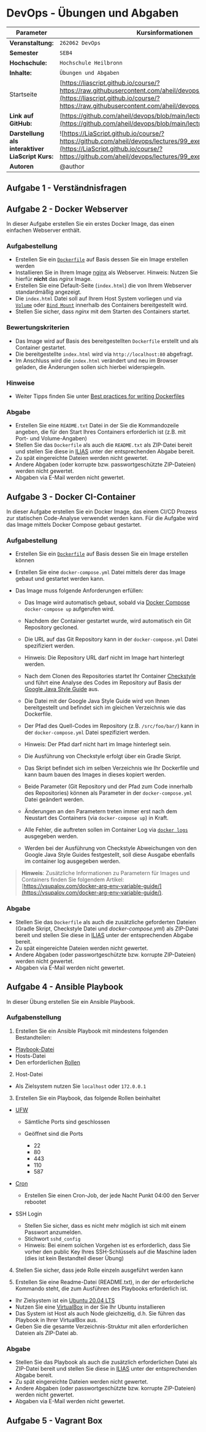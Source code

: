 <!--

author:   Andreas Heil

email:    andreas.heil@hs-heilbronn.de

version:  0.1

language: de

narrator: DE German Male

tags: devops, excercises, docker, ansible, vagrant 

comment:  

-->

# DevOps - Übungen und Abgaben 

<!-- data-type="none" -->
| Parameter | Kursinformationen |
| --- | --- |
| **Veranstaltung:** | `262062 DevOps`|
| **Semester** | `SEB4` |
| **Hochschule:** | `Hochschule Heilbronn` |
| **Inhalte:** | `Übungen und Abgaben` |
| Startseite | [https://liascript.github.io/course/?https://raw.githubusercontent.com/aheil/devops/master/README.md#1](https://liascript.github.io/course/?https://raw.githubusercontent.com/aheil/devops/master/README.md#1) | 
| **Link auf GitHub:** | [https://github.com/aheil/devops/blob/main/lectures/99_exercises.md](https://github.com/aheil/devops/blob/main/lectures/99_exercises.md) |
| **Darstellung als interaktiver LiaScript Kurs:** | ![https://LiaScript.github.io/course/?https://github.com/aheil/devops/lectures/99_exercises.md](https://LiaScript.github.io/course/?https://github.com/aheil/devops/lectures/99_exercises.md)  |
| **Autoren** | @author |

## Aufgabe 1 - Verständnisfragen

## Aufgabe 2 - Docker Webserver

In dieser Aufgabe erstellen Sie ein erstes Docker Image, das einen einfachen Webserver enthält.

### Aufgabestellung
- Erstellen Sie ein [`Dockerfile`](https://docs.docker.com/engine/reference/builder/) auf Basis dessen Sie ein Image erstellen werden
- Installieren Sie in Ihrem Image [nginx](https://www.nginx.com/) als Webserver. Hinweis: Nutzen Sie hierfür **nicht** das *nginx* Image.
- Erstellen Sie eine Default-Seite (`index.html`) die von Ihrem Webserver standardmäßig angezeigt.
- Die `index.html` Datei soll auf Ihrem Host System vorliegen und via [`Volume`](http://nginx.org/en/docs/beginners_guide.html) oder [`Bind Mount`](https://docs.docker.com/storage/bind-mounts/) innerhalb des Containers bereitgestellt wird. 
- Stellen Sie sicher, dass *nginx* mit dem Starten des Containers startet. 

### Bewertungskriterien 
- Das Image wird auf Basis des bereitgestellten `Dockerfile` erstellt und als Container gestartet.
- Die bereitgestellte `index.html` wird via `http://localhost:80` abgefragt.
- Im Anschluss wird die `index.html` verändert und neu im Browser geladen, die Änderungen sollen sich hierbei widerspiegeln.

### Hinweise
- Weiter Tipps finden Sie unter [Best practices for writing Dockerfiles](https://docs.docker.com/develop/develop-images/dockerfile_best-practices/)

### Abgabe 
- Erstellen Sie eine `README.txt` Datei in der Sie die Kommandozeile angeben, die für den Start Ihres Containers erforderlich ist (z.B. mit Port- und Volume-Angaben)
- Stellen Sie das `Dockerfile` als auch die `README.txt` als ZIP-Datei bereit und stellen Sie diese in [ILIAS](https://ilias.hs-heilbronn.de/goto.php?target=crs_262954&client_id=iliashhn) unter der entsprechenden Abgabe bereit. 
- Zu spät eingereichte Dateien werden nicht gewertet. 
- Andere Abgaben (oder korrupte bzw. passwortgeschützte ZIP-Dateien) werden nicht gewertet.
- Abgaben via E-Mail werden nicht gewertet.

## Aufgabe 3 - Docker CI-Container

In dieser Aufgabe erstellen Sie ein Docker Image, das einem CI/CD Prozess zur statischen Code-Analyse verwendet werden kann. Für die Aufgabe wird das Image mittels Docker Compose gebaut gestartet.

### Aufgabestellung

- Erstellen Sie ein [`Dockerfile`](https://docs.docker.com/engine/reference/builder/) auf Basis dessen Sie ein Image erstellen können
- Erstellen Sie eine `docker-compose.yml` Datei mittels derer das Image gebaut und gestartet werden kann.
- Das Image muss folgende Anforderungen erfüllen:

  - Das Image wird automatisch gebaut, sobald via [Docker Compose](https://docs.docker.com/compose/) `docker-compose up` aufgerufen wird.

  - Nachdem der Container gestartet wurde, wird automatisch ein Git Repository gecloned.
  - Die URL auf das Git Repository kann in der `docker-compose.yml` Datei spezifiziert werden.
  - Hinweis: Die Repository URL darf nicht im Image hart hinterlegt werden. 
  - Nach dem Clonen des Repositories startet Ihr Container [Checkstyle](https://checkstyle.sourceforge.io/) und führt eine Analyse des Codes im Repository auf Basis der [Google Java Style Guide](https://google.github.io/styleguide/javaguide.html) aus. 
  - Die Datei mit der Google Java Style Guide wird von Ihnen bereitgestellt und befindet sich im gleichen Verzeichnis wie das Dockerfile.  
  - Der Pfad des Quell-Codes im Repository (z.B. `/src/foo/bar/`) kann in der `docker-compose.yml` Datei spezifiziert werden. 
  - Hinweis: Der Pfad darf nicht hart im Image hinterlegt sein.  
  - Die Ausführung von Checkstyle erfolgt über ein Gradle Skript.
  - Das Skript befindet sich im selben Verzeichnis wie Ihr Dockerfile und kann baum bauen des Images in dieses kopiert werden. 
  - Beide Parameter (Git Repository und der Pfad zum Code innerhalb des Repositories) können als Parameter in der `docker-compose.yml` Datei geändert werden. 
  - Änderungen an den Parametern treten immer erst nach dem Neustart des Containers (via `docker-compose up`) in Kraft.
  - Alle Fehler, die auftreten sollen im Container Log via [`docker logs`](https://docs.docker.com/engine/reference/commandline/logs/) ausgegeben werden.
  - Werden bei der Ausführung von Checkstyle Abweichungen von den Google Java Style Guides festgestellt, soll diese Ausgabe ebenfalls im container log ausgegeben werden. 

> **Hinweis**: Zusätzliche Informationen zu Parametern für Images und Containers finden Sie folgendem Artikel: [https://vsupalov.com/docker-arg-env-variable-guide/](https://vsupalov.com/docker-arg-env-variable-guide/).

### Abgabe 
- Stellen Sie das `Dockerfile` als auch die zusätzliche geforderten Dateien (Gradle Skript, Checkstyle Datei und _docker-compose.yml_) als ZIP-Datei bereit und stellen Sie diese in [ILIAS](https://ilias.hs-heilbronn.de/goto.php?target=crs_262954&client_id=iliashhn) unter der entsprechenden Abgabe bereit. 
- Zu spät eingereichte Dateien werden nicht gewertet. 
- Andere Abgaben (oder passwortgeschützte bzw. korrupte ZIP-Dateien) werden nicht gewertet.
- Abgaben via E-Mail werden nicht gewertet.

## Aufgabe 4 - Ansible Playbook

In dieser Übung erstellen Sie ein Ansible Playbook. 

### Aufgabenstellung 

1. Erstellen Sie ein Ansible Playbook mit mindestens folgenden Bestandteilen: 

  * [Playbook-Datei](https://docs.ansible.com/ansible/latest/cli/ansible-playbook.html) 
  * Hosts-Datei 
  * Den erforderlichen [Rollen](https://docs.ansible.com/ansible/latest/playbook_guide/playbooks_reuse_roles.html) 

2. Host-Datei 

  * Als Zielsystem nutzen Sie `localhost` oder `172.0.0.1`

3. Erstellen Sie ein Playbook, das folgende Rollen beinhaltet

  * [UFW](https://help.ubuntu.com/community/UFW) 
  
    * Sämtliche Ports sind geschlossen
    * Geöffnet sind die Ports 

      * 22
      * 80
      * 443
      * 110
      * 587
    
  * [Cron](https://help.ubuntu.com/community/CronHowto) 

      * Erstellen Sie einen Cron-Job, der jede Nacht Punkt 04:00 den Server rebootet
  
  * SSH Login  

    * Stellen Sie sicher, dass es nicht mehr möglich ist sich mit einem Passwort anzumelden.
    * Stichwort `sshd_config`
    * Hinweis: Bei einem solchen Vorgehen ist es erforderlich, dass Sie vorher den public Key Ihres SSH-Schlüssels auf die Maschine laden (dies ist kein Bestandteil dieser Übung)

4. Stellen Sie sicher, dass jede Rolle einzeln ausgeführt werden kann 

5. Erstellen Sie eine Readme-Datei (README.txt), in der der erforderliche Kommando steht, die zum Ausführen des Playbooks erforderlich ist. 

* Ihr Zielsystem ist ein [Ubuntu 20.04 LTS](https://releases.ubuntu.com/20.04/)
* Nutzen Sie eine [VirtualBox](https://www.virtualbox.org/) in der Sie Ihr Ubuntu installieren 
* Das System ist Host als auch Node gleichzeitig, d.h. Sie führen das Playbook in Ihrer VirtualBox aus.
* Geben Sie die gesamte Verzeichnis-Struktur mit allen erforderlichen Dateien als ZIP-Datei ab.

### Abgabe 
- Stellen Sie das Playbook als auch die zusätzlich erforderlichen Datei als ZIP-Datei bereit und stellen Sie diese in [ILIAS](https://ilias.hs-heilbronn.de/goto.php?target=crs_262954&client_id=iliashhn) unter der entsprechenden Abgabe bereit. 
- Zu spät eingereichte Dateien werden nicht gewertet. 
- Andere Abgaben (oder passwortgeschützte bzw. korrupte ZIP-Dateien) werden nicht gewertet.
- Abgaben via E-Mail werden nicht gewertet.

## Aufgabe 5 - Vagrant Box




